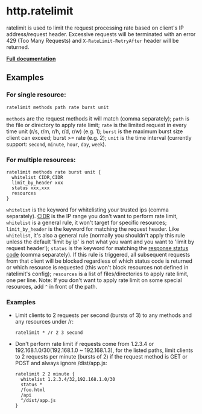 # http.ratelimit

ratelimit is used to limit the request processing rate based on client&#39;s IP address/request header. Excessive
requests will be terminated with an error 429 (Too Many Requests) and `X-RateLimit-RetryAfter` header will be returned.

**[Full documentation](https://github.com/tmpim/casket-plugins/blob/master/rate-limit/README.md)**

## Examples

### For single resource:

``` casketfile
ratelimit methods path rate burst unit
```

`methods` are the request methods it will match (comma separately); `path` is the file or directory to apply rate limit;
`rate` is the limited request in every time unit (r/s, r/m, r/h, r/d, r/w) (e.g. 1); `burst` is the maximum burst size
client can exceed; burst &gt;= rate (e.g. 2); `unit` is the time interval (currently support: `second`, `minute`,
`hour`, `day`, `week`).

### For multiple resources:

``` casketfile
ratelimit methods rate burst unit {
  whitelist CIDR,CIDR
  limit_by_header xxx
  status xxx,xxx
  resources
}
```

`whitelist` is the keyword for whitelisting your trusted ips (comma separately).
[CIDR](https://en.wikipedia.org/wiki/Classless_Inter-Domain_Routing) is the IP range you don&#39;t want to perform rate
limit, `whitelist` is a general rule, it won&#39;t target for specific resources; `limit_by_header` is the keyword for
matching the request header. Like `whitelist`, it&#39;s also a general rule (normally you shouldn&#39;t apply this rule
unless the default &#39;limit by ip&#39; is not what you want and you want to &#39;limit by request header&#39;);
`status` is the keyword for matching the [response status code](https://en.wikipedia.org/wiki/List_of_HTTP_status_codes)
(comma separately). If this rule is triggered, all subsequent requests from that client will be blocked regardless of
which status code is returned or which resource is requested (this won&#39;t block resources not defined in
ratelimit&#39;s config); `resources` is a list of files/directories to apply rate limit, one per line. Note: If you
don&#39;t want to apply rate limit on some special resources, add `^` in front of the path.

### Examples

* Limit clients to 2 requests per second (bursts of 3) to any methods and any resources under /r:
    ``` casketfile
    ratelimit * /r 2 3 second
    ```

* Don't perform rate limit if requests come from 1.2.3.4 or 192.168.1.0/30(192.168.1.0 \~ 192.168.1.3), for the listed
  paths, limit clients to 2 requests per minute (bursts of 2) if the request method is GET or POST and always ignore
  /dist/app.js:
    ``` casketfile
    ratelimit 2 2 minute {
      whitelist 1.2.3.4/32,192.168.1.0/30
      status *
      /foo.html
      /api
      ^/dist/app.js
    }
    ```
